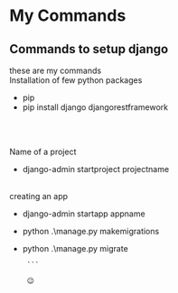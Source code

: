 # My Commands
## Commands to setup django
these are my commands <br>
Installation of few python packages
- pip
- pip install django djangorestframework

<br><br>

Name of a project <br>
- django-admin startproject projectname
<br><br>

creating an app <br>
- django-admin startapp appname <br>

- python .\manage.py makemigrations <br>

- python .\manage.py migrate


       ```
         
       😉